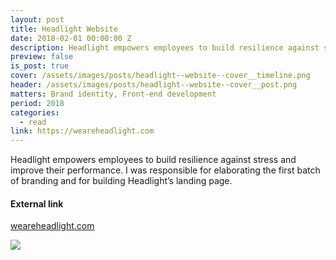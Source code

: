 ```yaml
---
layout: post
title: Headlight Website
date: 2018-02-01 00:00:00 Z
description: Headlight empowers employees to build resilience against stress and improve their performance.
preview: false
is_post: true
cover: /assets/images/posts/headlight--website--cover__timeline.png
header: /assets/images/posts/headlight--website--cover__post.png
matters: Brand identity, Front-end development
period: 2018
categories:
  - read
link: https://weareheadlight.com
---
```


Headlight empowers employees to build resilience against stress and improve their performance. I was responsible for elaborating the first batch of branding and for building Headlight’s landing page.

#### External link

[weareheadlight.com](https://weareheadlight.com)

![](../../assets/images/posts/headlight--website--content--0.png)
